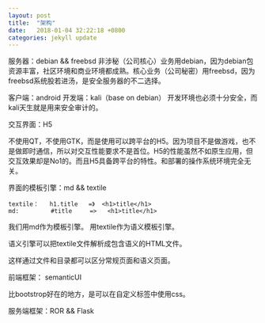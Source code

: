```yaml
---
layout: post
title:  "架构"
date:   2018-01-04 32:22:18 +0800
categories: jekyll update
---
```



服务器：debian && freebsd
非涉秘（公司核心）业务用debian，因为debian包资源丰富，社区环境和商业环境都成熟。核心业务（公司秘密）用freebsd，因为freebsd系统股若进汤，是安全服务器的不二选择。

客户端：android
开发端：kali（base on debian）
开发环境也必须十分安全，而kali天生就是用来安全审计的。

交互界面：H5

不使用QT，不使用GTK，而是使用可以跨平台的H5。因为项目不是做游戏，也不是做即时通信，所以对交互性能要求不是首位。H5的性能虽然不如原生应用，但交互效果却是No1的。而且H5具备跨平台的特性。和部署的操作系统环境完全无关。

界面的模板引擎：md && textile

```
textile：   h1.title   =》  <h1>title</h1>
md:         #title     =>   <h1>title</h1>
```

我们用md作为模板引擎。
用textile作为语义模板引擎。

语义引擎可以把textile文件解析成包含语义的HTML文件。

这样通过文件和目录都可以区分常规页面和语义页面。

前端框架： semanticUI

比bootstrop好在的地方，是可以在自定义标签中使用css。


服务端框架：ROR && Flask





